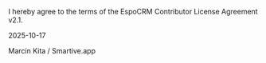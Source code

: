 I hereby agree to the terms of the EspoCRM Contributor License Agreement v2.1.

2025-10-17

Marcin Kita / Smartive.app
